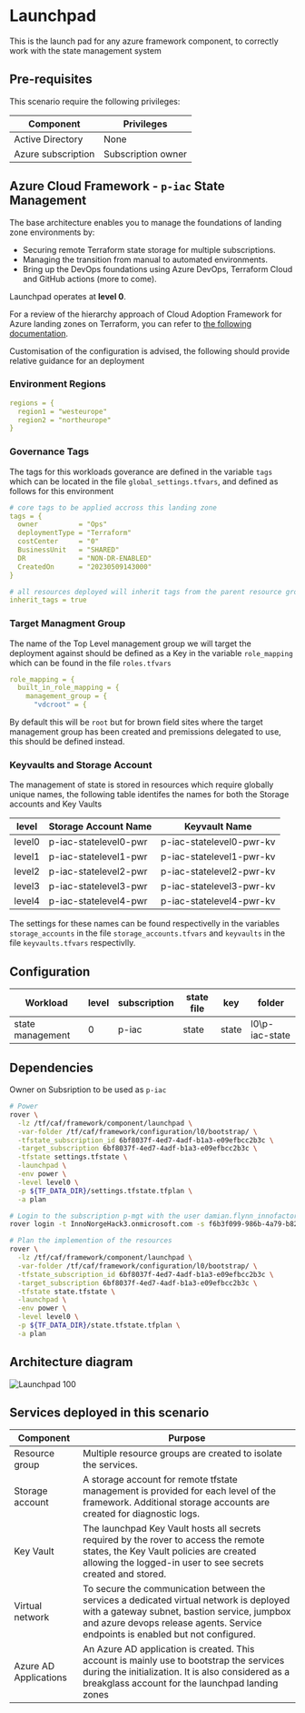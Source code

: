 # Launchpad

This is the launch pad for any azure framework component, to correctly work with the state management system

## Pre-requisites

This scenario require the following privileges:

| Component          | Privileges         |
|--------------------|--------------------|
| Active Directory   | None               |
| Azure subscription | Subscription owner |


## Azure Cloud Framework - `p-iac` State Management

The base architecture enables you to manage the foundations of landing zone environments by:

* Securing remote Terraform state storage for multiple subscriptions.
* Managing the transition from manual to automated environments.
* Bring up the DevOps foundations using Azure DevOps, Terraform Cloud and GitHub actions (more to come).

Launchpad operates at **level 0**.

For a review of the hierarchy approach of Cloud Adoption Framework for Azure landing zones on Terraform, you can refer to [the following documentation](https://github.com/Azure/caf-terraform-landingzones/blob/master/documentation/code_architecture/hierarchy.md).


Customisation of the configuration is advised, the following should provide relative guidance for an deployment

### Environment Regions

```yaml
regions = {
  region1 = "westeurope"
  region2 = "northeurope"
}
```

### Governance Tags

The tags for this workloads goverance are defined in the variable `tags` which can be located in the file `global_settings.tfvars`, and defined as follows for this environment

```yaml
# core tags to be applied accross this landing zone
tags = {
  owner          = "Ops"
  deploymentType = "Terraform"
  costCenter     = "0"
  BusinessUnit   = "SHARED"
  DR             = "NON-DR-ENABLED"
  CreatedOn      = "20230509143000"
}

# all resources deployed will inherit tags from the parent resource group
inherit_tags = true
```

### Target Managment Group

The name of the Top Level management group we will target the deployment against should be defined as a Key in the variable `role_mapping` which can be found in the file `roles.tfvars`

```yaml
role_mapping = {
  built_in_role_mapping = {
    management_group = {
      "vdcroot" = {
```

By default this will be `root` but for brown field sites where the target management group has been created and premissions delegated to use, this should be defined instead.

### Keyvaults and Storage Account

The management of state is stored in resources which require globally unique names, the following table identifes the names for both the Storage accounts and Key Vaults

| level  | Storage Account Name   | Keyvault Name |
|---|---|---|
| level0 | p-iac-statelevel0-pwr| p-iac-statelevel0-pwr-kv |
| level1 | p-iac-statelevel1-pwr| p-iac-statelevel1-pwr-kv |
| level2 | p-iac-statelevel2-pwr| p-iac-statelevel2-pwr-kv |
| level3 | p-iac-statelevel3-pwr| p-iac-statelevel3-pwr-kv |
| level4 | p-iac-statelevel4-pwr| p-iac-statelevel4-pwr-kv |

The settings for these names can be found respectivelly in the variables
`storage_accounts` in the file `storage_accounts.tfvars` and `keyvaults` in the file `keyvaults.tfvars` respectivlly.



## Configuration

|Workload|level|subscription|state file|key|folder|
|---|---|---|---|---|---|
|state management|0|p-iac|state|state|l0\p-iac-state|

## Dependencies

Owner on Subsription to be used as `p-iac`

```bash
# Power
rover \
  -lz /tf/caf/framework/component/launchpad \
  -var-folder /tf/caf/framework/configuration/l0/bootstrap/ \
  -tfstate_subscription_id 6bf8037f-4ed7-4adf-b1a3-e09efbcc2b3c \
  -target_subscription 6bf8037f-4ed7-4adf-b1a3-e09efbcc2b3c \
  -tfstate settings.tfstate \
  -launchpad \
  -env power \
  -level level0 \
  -p ${TF_DATA_DIR}/settings.tfstate.tfplan \
  -a plan
```


```bash
# Login to the subscription p-mgt with the user damian.flynn_innofactor.com#EXT#@InnoNorgeHack3.onmicrosoft.com
rover login -t InnoNorgeHack3.onmicrosoft.com -s f6b3f099-986b-4a79-b829-e7a38b86b361

# Plan the implemention of the resources
rover \
  -lz /tf/caf/framework/component/launchpad \
  -var-folder /tf/caf/framework/configuration/l0/bootstrap/ \
  -tfstate_subscription_id 6bf8037f-4ed7-4adf-b1a3-e09efbcc2b3c \
  -target_subscription 6bf8037f-4ed7-4adf-b1a3-e09efbcc2b3c \
  -tfstate state.tfstate \
  -launchpad \
  -env power \
  -level level0 \
  -p ${TF_DATA_DIR}/state.tfstate.tfplan \
  -a plan

```

## Architecture diagram
![Launchpad 100](../../documentation/img/launchpad-100.PNG)

## Services deployed in this scenario

| Component             | Purpose                                                                                                                                                                                                                    |
|-----------------------|----------------------------------------------------------------------------------------------------------------------------------------------------------------------------------------------------------------------------|
| Resource group        | Multiple resource groups are created to isolate the services.                                                                                                                                                              |
| Storage account       | A storage account for remote tfstate management is provided for each level of the framework. Additional storage accounts are created for diagnostic logs.                                                                  |
| Key Vault             | The launchpad Key Vault hosts all secrets required by the rover to access the remote states, the Key Vault policies are created allowing the logged-in user to see secrets created and stored.                             |
| Virtual network       | To secure the communication between the services a dedicated virtual network is deployed with a gateway subnet, bastion service, jumpbox and azure devops release agents. Service endpoints is enabled but not configured. |
| Azure AD Applications | An Azure AD application is created. This account is mainly use to bootstrap the services during the initialization. It is also considered as a breakglass account for the launchpad landing zones                          |

